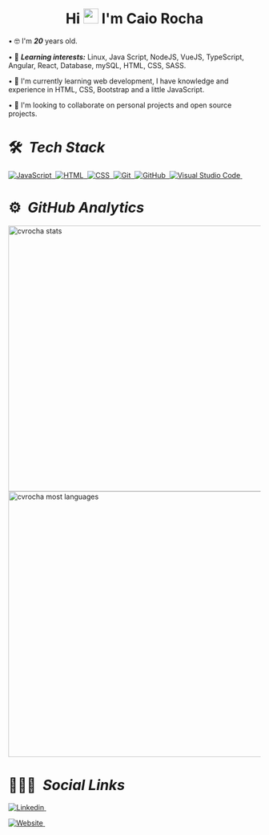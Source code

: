 **<h1 align="center">Hi <img src="https://raw.githubusercontent.com/kaueMarques/kaueMarques/master/hi.gif" width="30px"> I'm Caio Rocha</h1>**
<p align="left">  </p>

• 🤓 I'm **_20_** years old.

• 👀 **_Learning interests:_** Linux, Java Script, NodeJS, VueJS, TypeScript, Angular, React, Database, mySQL, HTML, CSS, SASS.

• 🌱 I'm currently learning web development, I have knowledge and experience in HTML, CSS, Bootstrap and a little JavaScript.

• 💞️ I'm looking to collaborate on personal projects and open source projects.

# 🛠 &nbsp;*Tech Stack*

<a href="https://en.wikipedia.org/wiki/JavaScript/" target="_blank">![JavaScript](https://img.shields.io/badge/-JavaScript-05122A?style=flat&logo=javascript)&nbsp; </a>
<a href="https://en.wikipedia.org/wiki/HTML" target="_blank">![HTML](https://img.shields.io/badge/-HTML-05122A?style=flat&logo=HTML5)&nbsp; </a>
<a href="https://en.wikipedia.org/wiki/CSS" target="_blank">![CSS](https://img.shields.io/badge/-CSS-05122A?style=flat&logo=CSS3&logoColor=1572B6)&nbsp; </a>
<a href="https://en.wikipedia.org/wiki/Git" target="_blank">![Git](https://img.shields.io/badge/-Git-05122A?style=flat&logo=git)&nbsp; </a>
<a href="https://en.wikipedia.org/wiki/Gitub" target="_blank">![GitHub](https://img.shields.io/badge/-GitHub-05122A?style=flat&logo=github)&nbsp; </a>
<a href="https://en.wikipedia.org/wiki/Visual_Studio_Code" target="_blank">![Visual Studio Code](https://img.shields.io/badge/-Visual%20Studio%20Code-05122A?style=flat&logo=visual-studio-code&logoColor=007ACC)&nbsp; </a>

# ⚙️ &nbsp;*GitHub Analytics*

<p align="left">
<img width="530em" src="https://github-readme-stats.vercel.app/api?username=cvrocha&show_icons=true&theme=aura_dark" alt="cvrocha stats"/>
<img width="530em" src="https://github-readme-stats.vercel.app/api/top-langs/?username=cvrocha&layout=compact&theme=aura_dark" alt="cvrocha most languages"/>
</p>

# 👨🏽‍🦲 &nbsp;*Social Links*

<a href="google.com"></a>

<a align="left" href="https://www.linkedin.com/in/caiovrocha/" target="_blank">![Linkedin](https://img.shields.io/twitter/url?color=red&label=Linkedin&logo=Linkedin&logoColor=red&style=for-the-badge&url=https%3A%2F%2Fwww.linkedin.com%2Fin%2Fcaiovrocha%2F)&nbsp; </a>

<a align="right" href="https://cvrocha.github.io/Portifolio/" target="_blank">![Website](https://img.shields.io/twitter/url?color=red&label=%F0%9F%96%A5%EF%B8%8F%20Website&logo=keyboard&logoColor=red&style=for-the-badge&url=https%3A%2F%2Fcvrocha.github.io%2Fportifolio%2Findex.html)&nbsp; </a>



